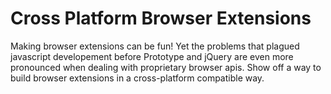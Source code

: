# Cross Platform Browser Extensions

Making browser extensions can be fun! Yet the problems that plagued javascript developement before Prototype and jQuery are even more pronounced when dealing with proprietary browser apis. Show off a way to build browser extensions in a cross-platform compatible way.
